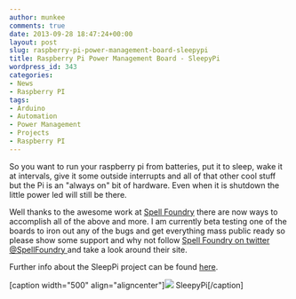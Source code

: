 ```yaml
---
author: munkee
comments: true
date: 2013-09-28 18:47:24+00:00
layout: post
slug: raspberry-pi-power-management-board-sleepypi
title: Raspberry Pi Power Management Board - SleepyPi
wordpress_id: 343
categories:
- News
- Raspberry PI
tags:
- Arduino
- Automation
- Power Management
- Projects
- Raspberry PI
---
```


So you want to run your raspberry pi from batteries, put it to sleep, wake it at intervals, give it some outside interrupts and all of that other cool stuff but the Pi is an "always on" bit of hardware. Even when it is shutdown the little power led will still be there.

Well thanks to the awesome work at [Spell Foundry](http://spellfoundry.com/) there are now ways to accomplish all of the above and more. I am currently beta testing one of the boards to iron out any of the bugs and get everything mass public ready so please show some support and why not follow [Spell Foundry on twitter @SpellFoundry ](https://twitter.com/SpellFoundry/)and take a look around their site.

Further info about the SleepPi project can be found [here](http://spellfoundry.com/sleepy-pi/sleepy-pi-faq/).

[caption width="500" align="aligncenter"]![](http://i0.wp.com/spellfoundry.com/wp/wp-content/uploads/2013/05/Sleepy-Pi-V1_0C_500.jpg?resize=500%2C500) SleepyPi[/caption]
